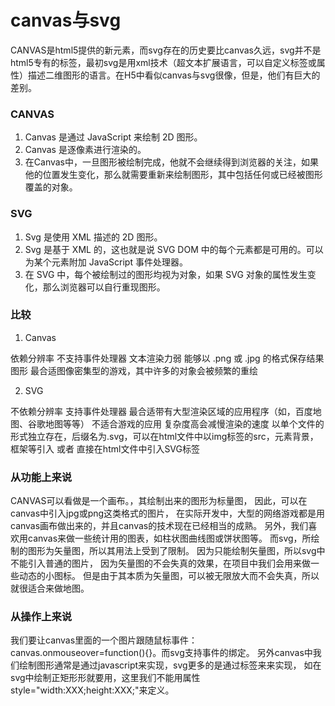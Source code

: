 # canvas与svg

CANVAS是html5提供的新元素<canvas>，而svg存在的历史要比canvas久远，svg并不是html5专有的标签，最初svg是用xml技术（超文本扩展语言，可以自定义标签或属性）描述二维图形的语言。在H5中看似canvas与svg很像，但是，他们有巨大的差别。

### CANVAS

1. Canvas 是通过 JavaScript 来绘制 2D 图形。
2. Canvas 是逐像素进行渲染的。
3. 在Canvas中，一旦图形被绘制完成，他就不会继续得到浏览器的关注，如果他的位置发生变化，那么就需要重新来绘制图形，其中包括任何或已经被图形覆盖的对象。

### SVG

1. Svg 是使用 XML 描述的 2D 图形。
2. Svg 是基于 XML 的，这也就是说 SVG DOM 中的每个元素都是可用的。可以为某个元素附加 JavaScript 事件处理器。
3. 在 SVG 中，每个被绘制过的图形均视为对象，如果 SVG 对象的属性发生变化，那么浏览器可以自行重现图形。
	   
### 比较

1. Canvas

依赖分辨率
不支持事件处理器
文本渲染力弱
能够以 .png 或 .jpg 的格式保存结果图形
最合适图像密集型的游戏，其中许多的对象会被频繁的重绘

2. SVG

不依赖分辨率
支持事件处理器
最合适带有大型渲染区域的应用程序（如，百度地图、谷歌地图等等）
不适合游戏的应用
复杂度高会减慢渲染的速度
以单个文件的形式独立存在，后缀名为.svg，可以在html文件中以img标签的src，元素背景，框架等引入 或者 直接在html文件中引入SVG标签
 
### 从功能上来说

CANVAS可以看做是一个画布。，其绘制出来的图形为标量图，
因此，可以在canvas中引入jpg或png这类格式的图片，
在实际开发中，大型的网络游戏都是用canvas画布做出来的，并且canvas的技术现在已经相当的成熟。
另外，我们喜欢用canvas来做一些统计用的图表，如柱状图曲线图或饼状图等。
而svg，所绘制的图形为矢量图，所以其用法上受到了限制。
因为只能绘制矢量图，所以svg中不能引入普通的图片，
因为矢量图的不会失真的效果，在项目中我们会用来做一些动态的小图标。
但是由于其本质为矢量图，可以被无限放大而不会失真，所以就很适合来做地图。

### 从操作上来说

我们要让canvas里面的一个图片跟随鼠标事件：canvas.onmouseover=function(){}。而svg支持事件的绑定。
另外canvas中我们绘制图形通常是通过javascript来实现，svg更多的是通过标签来来实现，
如在svg中绘制正矩形形就要用<rect>，这里我们不能用属性style="width:XXX;height:XXX;"来定义。